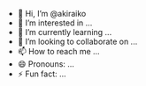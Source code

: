 - 👋 Hi, I’m @akiraiko
- 👀 I’m interested in ...
- 🌱 I’m currently learning ...
- 💞️ I’m looking to collaborate on ...
- 📫 How to reach me ...
- 😄 Pronouns: ...
- ⚡ Fun fact: ...

<!---
poetarin/poetarin is a ✨ special ✨ repository because its `README.md` (this file) appears on your GitHub profile.
You can click the Preview link to take a look at your changes.
--->

